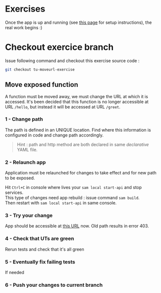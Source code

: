 # Exercises

Once the app is up and running (see [this page](https://github.com/bensoille/lambda-tu-exercise/blob/master/README.md) for setup instructions), the real work begins :)

# Checkout exercice branch

Issue following command and checkout this exercise source code :    
```bash
git checkout tu-moveurl-exercise
```

## Move exposed function

A function must be moved away, we must change the URL at which it is accessed.
It's been decided that this function is no longer accessible at URL `/hello`, but instead it will be accessed at URL `/greet`.

### 1 - Change path
The path is defined in an UNIQUE location. Find where this information is configured in code and change path accordingly.
> Hint : path and http method are both declared in same *declarative* YAML file.

### 2 - Relaunch app
Application must be relaunched for changes to take effect and for new path to be exposed.

Hit `Ctrl+C` in console where lives your `sam local start-api` and stop services.    
This type of changes need app rebuild : issue command `sam build`.     
Then restart with `sam local start-api` in same console.

### 3 - Try your change
App should be accessible at [this URL](http://127.0.0.1:3000/greet) now. Old path results in error 403.

### 4 - Check that UTs are green
Rerun tests and check that it's all green

### 5 - Eventually fix failing tests
If needed

### 6 - Push your changes to current branch

